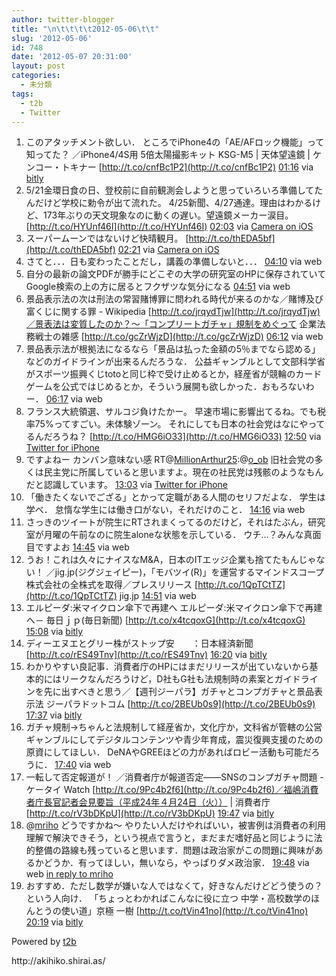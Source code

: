 ```yaml
---
author: twitter-blogger
title: "\n\t\t\t\t2012-05-06\t\t"
slug: '2012-05-06'
id: 748
date: '2012-05-07 20:31:00'
layout: post
categories:
  - 未分類
tags:
  - t2b
  - Twitter
---
```


<div xmlns:georss="http://www.georss.org/georss">

1.  <span><span>このアタッチメント欲しい． ところでiPhone4の「AE/AFロック機能」って知ってた？ ／iPhone4/4S用 5倍太陽撮影キット KSG-M5 | 天体望遠鏡 | ケンコー・トキナー [http://t.co/cnfBc1P2](http://t.co/cnfBc1P2)</span> <span>[<span>01:16</span>](http://twitter.com/o_ob/status/199110285850718208) <span>via [bitly](http://bit.ly)</span></span></span>
2.  <span><span>5/21金環日食の日、登校前に自前観測会しようと思っていろいろ準備してたんだけど学校に勅令が出て流れた。 4/25新聞、4/27通達。理由はわかるけど、173年ぶりの天文現象なのに動くの遅い。望遠鏡メーカー涙目。 [http://t.co/HYUnf46I](http://t.co/HYUnf46I)</span> <span>[<span>02:03</span>](http://twitter.com/o_ob/status/199122280943595520) <span>via [Camera on iOS](http://www.apple.com)</span></span></span>
3.  <span><span>スーパームーンではないけど快晴観月。 [http://t.co/thEDA5bf](http://t.co/thEDA5bf)</span> <span>[<span>02:21</span>](http://twitter.com/o_ob/status/199126670244974592) <span>via [Camera on iOS](http://www.apple.com)</span></span></span>
4.  <span><span>さてと．．．日も変わったことだし，講義の準備しないと．．．</span> <span>[<span>04:10</span>](http://twitter.com/o_ob/status/199154218425266179) <span>via web</span></span></span>
5.  <span><span>自分の最新の論文PDFが勝手にどこぞの大学の研究室のHPに保存されていてGoogle検索の上の方に居るとフクザツな気分になる</span> <span>[<span>04:51</span>](http://twitter.com/o_ob/status/199164483137048576) <span>via web</span></span></span>
6.  <span><span>景品表示法の次は刑法の常習賭博罪に問われる時代が来るのかな／賭博及び富くじに関する罪 - Wikipedia [http://t.co/jrqydTjw](http://t.co/jrqydTjw)／景表法は変質したのか？～「コンプリートガチャ」規制をめぐって 企業法務戦士の雑感 [http://t.co/gcZrWjzD](http://t.co/gcZrWjzD)</span> <span>[<span>06:12</span>](http://twitter.com/o_ob/status/199184795698331648) <span>via web</span></span></span>
7.  <span><span>景品表示法が根拠法になるなら「景品は払った金額の5％までなら認める」などのガイドラインが出来るんだろうな． 公益ギャンブルとして文部科学省がスポーツ振興くじtotoと同じ枠で受け止めるとか，経産省が競輪のカードゲームを公式ではじめるとか，そういう展開も欲しかった．おもろないわー．</span> <span>[<span>06:17</span>](http://twitter.com/o_ob/status/199186041159168001) <span>via web</span></span></span>
8.  <span><span>フランス大統領選、サルコジ負けたかー。 早速市場に影響出てるね。でも税率75%ってすごい。未体験ゾーン。 それにしても日本の社会党はなにやってるんだろうね？ [http://t.co/HMG6iO33](http://t.co/HMG6iO33)</span> <span>[<span>12:50</span>](http://twitter.com/o_ob/status/199285025043255296) <span>via [Twitter for iPhone](http://twitter.com/#!/download/iphone)</span></span></span>
9.  <span><span>ですよねー カンバン意味ない感 RT@[MillionArthur25](http://twitter.com/MillionArthur25 "MillionArthur25"):@[o_ob](http://twitter.com/o_ob "o_ob") 旧社会党の多くは民主党に所属していると思いますよ。現在の社民党は残骸のようなもんだと認識しています。</span> <span>[<span>13:03</span>](http://twitter.com/o_ob/status/199288192988483584) <span>via [Twitter for iPhone](http://twitter.com/#!/download/iphone)</span></span></span>
10.  <span><span>「働きたくないでござる」とかって定職がある人間のセリフだよな． 学生は学べ． 怠惰な学生には働き口がない，それだけのこと．</span> <span>[<span>14:16</span>](http://twitter.com/o_ob/status/199306697670541312) <span>via web</span></span></span>
11.  <span><span>さっきのツイートが院生にRTされまくってるのだけど，それはたぶん，研究室が月曜の午前なのに院生aloneな状態を示している． ウチ…？みんな真面目ですよお</span> <span>[<span>14:45</span>](http://twitter.com/o_ob/status/199313937056018433) <span>via web</span></span></span>
12.  <span><span>うお！これは久々にナイスなM&A，日本のITエッジ企業も捨てたもんじゃない！ ／jig.jp(ジグジェイピー)，「モバツイ(R)」を運営するマインドスコープ株式会社の全株式を取得／プレスリリース [http://t.co/1QpTCtTZ](http://t.co/1QpTCtTZ) jig.jp</span> <span>[<span>14:51</span>](http://twitter.com/o_ob/status/199315539661819904) <span>via web</span></span></span>
13.  <span><span>エルピーダ:米マイクロン傘下で再建へ エルピーダ:米マイクロン傘下で再建へ－ 毎日ｊｐ(毎日新聞) [http://t.co/x4tcqoxG](http://t.co/x4tcqoxG)</span> <span>[<span>15:08</span>](http://twitter.com/o_ob/status/199319810654474240) <span>via [bitly](http://bit.ly)</span></span></span>
14.  <span><span>ディーエヌエとグリー株がストップ安　　：日本経済新聞 [http://t.co/rES49Tnv](http://t.co/rES49Tnv)</span> <span>[<span>16:20</span>](http://twitter.com/o_ob/status/199337900469518336) <span>via [bitly](http://bit.ly)</span></span></span>
15.  <span><span>わかりやすい良記事．消費者庁のHPにはまだリリースが出ていないから基本的にはリークなんだろうけど，D社もG社も法規制時の素案とガイドラインを先に出すべきと思う／【週刊ジーパラ】ガチャとコンプガチャと景品表示法 ジーパラドットコム [http://t.co/2BEUb0s9](http://t.co/2BEUb0s9)</span> <span>[<span>17:37</span>](http://twitter.com/o_ob/status/199357343346081794) <span>via [bitly](http://bit.ly)</span></span></span>
16.  <span><span>ガチャ規制→ちゃんと法規制して経産省か，文化庁か，文科省が管轄の公営ギャンブルにしてデジタルコンテンツや青少年育成，震災復興支援のための原資にしてほしい． DeNAやGREEほどの力があればロビー活動も可能だろうに．</span> <span>[<span>17:40</span>](http://twitter.com/o_ob/status/199357900831985664) <span>via web</span></span></span>
17.  <span><span>一転して否定報道が！ ／消費者庁が報道否定――SNSのコンプガチャ問題 - ケータイ Watch [http://t.co/9Pc4b2f6](http://t.co/9Pc4b2f6)／福嶋消費者庁長官記者会見要旨（平成24年４月24日（火）） | 消費者庁 [http://t.co/rV3bDKpU](http://t.co/rV3bDKpU)</span> <span>[<span>19:47</span>](http://twitter.com/o_ob/status/199389884857860096) <span>via [bitly](http://bit.ly)</span></span></span>
18.  <span><span>@[mriho](http://twitter.com/mriho "mriho") どうですかね～ やりたい人だけやればいい，被害例は消費者の利用理解で解決できそう，という視点で言うと，まだまだ嗜好品と同じように法的整備の路線も残っていると思います．問題は政治家がこの問題に興味があるかどうか．有ってほしい，無いなら，やっぱりダメ政治家．</span> <span>[<span>19:48</span>](http://twitter.com/o_ob/status/199390306410561536) <span>via web</span> [in reply to mriho](http://twitter.com/mriho/status/199364138659622913)</span></span>
19.  <span><span>おすすめ．ただし数学が嫌いな人ではなくて，好きなんだけどどう使うの？という人向け． 「ちょっとわかればこんなに役に立つ 中学・高校数学のほんとうの使い道」京極 一樹 [http://t.co/tVin41no](http://t.co/tVin41no)</span> <span>[<span>20:19</span>](http://twitter.com/o_ob/status/199397991872860160) <span>via [bitly](http://bit.ly)</span></span></span>

</div>

Powered by [t2b](http://t2b.utilz.jp/)

<div>http://akihiko.shirai.as/</div>